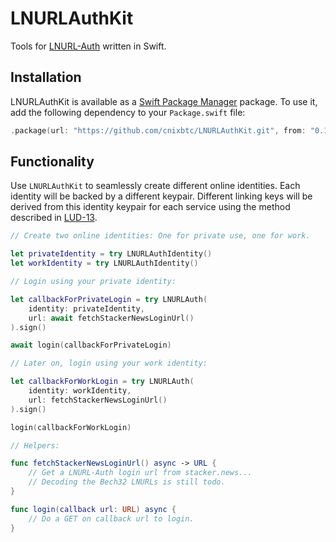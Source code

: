 # LNURLAuthKit

Tools for [LNURL-Auth](https://github.com/fiatjaf/lnurl-rfc/blob/luds/04.md) written in Swift.

## Installation

LNURLAuthKit is available as a [Swift Package Manager](https://swift.org/package-manager/) package.
To use it, add the following dependency to your `Package.swift` file:

``` swift
.package(url: "https://github.com/cnixbtc/LNURLAuthKit.git", from: "0.1.0"),
```

## Functionality

Use `LNURLAuthKit` to seamlessly create different online identities.
Each identity will be backed by a different keypair.
Different linking keys will be derived from this identity keypair for each service using the method described in [LUD-13](https://github.com/fiatjaf/lnurl-rfc/blob/luds/13.md).

``` swift
// Create two online identities: One for private use, one for work.

let privateIdentity = try LNURLAuthIdentity()
let workIdentity = try LNURLAuthIdentity()

// Login using your private identity:

let callbackForPrivateLogin = try LNURLAuth(
    identity: privateIdentity,
    url: await fetchStackerNewsLoginUrl()
).sign()

await login(callbackForPrivateLogin)

// Later on, login using your work identity:

let callbackForWorkLogin = try LNURLAuth(
    identity: workIdentity,
    url: fetchStackerNewsLoginUrl()
).sign()

login(callbackForWorkLogin)

// Helpers:

func fetchStackerNewsLoginUrl() async -> URL {
    // Get a LNURL-Auth login url from stacker.news...
    // Decoding the Bech32 LNURLs is still todo.
}

func login(callback url: URL) async {
    // Do a GET on callback url to login.
}
``` 
